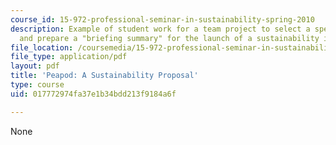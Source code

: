 ```yaml
---
course_id: 15-972-professional-seminar-in-sustainability-spring-2010
description: Example of student work for a team project to select a specific organization
  and prepare a "briefing summary" for the launch of a sustainability initiative.
file_location: /coursemedia/15-972-professional-seminar-in-sustainability-spring-2010/017772974fa37e1b34bdd213f9184a6f_MIT15_972S10_pres01.pdf
file_type: application/pdf
layout: pdf
title: 'Peapod: A Sustainability Proposal'
type: course
uid: 017772974fa37e1b34bdd213f9184a6f

---
```

None